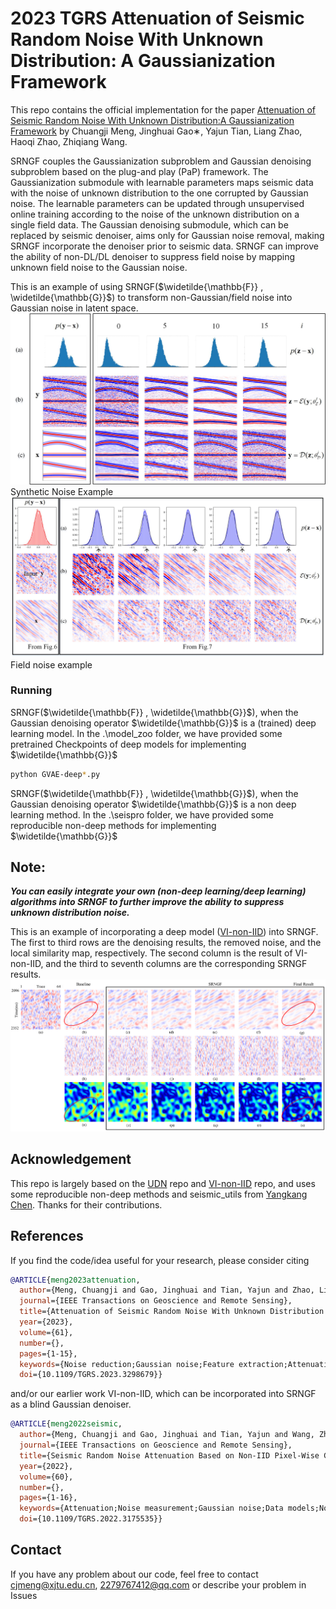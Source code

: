 # 2023 TGRS Attenuation of Seismic Random Noise With Unknown Distribution: A Gaussianization Framework

This repo contains the official implementation for the paper [Attenuation of Seismic Random Noise With Unknown Distribution:A Gaussianization Framework](https://ieeexplore.ieee.org/document/10193802)
by Chuangji Meng, Jinghuai Gao∗, Yajun Tian, Liang Zhao, Haoqi Zhao, Zhiqiang Wang.

SRNGF couples the Gaussianization subproblem and Gaussian denoising subproblem based on the plug-and
play (PaP) framework. The Gaussianization submodule with learnable parameters maps seismic data with the noise of
unknown distribution to the one corrupted by Gaussian noise. The learnable parameters can be updated through unsupervised
online training according to the noise of the unknown distribution on a single field data. The Gaussian denoising submodule, which
can be replaced by seismic denoiser, aims only for Gaussian noise removal, making SRNGF incorporate the denoiser prior
to seismic data. SRNGF can improve the ability of non-DL/DL denoiser to suppress field noise by mapping unknown field noise
to the Gaussian noise. 

This is an example of using SRNGF($\widetilde{\mathbb{F}} , \widetilde{\mathbb{G}}$) to transform non-Gaussian/field noise into Gaussian noise in latent space.
![SRNGF-evolution-syth](assets/SRNGF-evolution-syth.jpg)
Synthetic Noise Example
![field noise evolution](assets/field-noise-evolution.jpg)
Field noise example

### Running 
SRNGF($\widetilde{\mathbb{F}} , \widetilde{\mathbb{G}}$), when the Gaussian denoising operator $\widetilde{\mathbb{G}}$ is a (trained) deep learning model. 
In the .\model_zoo folder, we have provided some pretrained Checkpoints of deep models for implementing $\widetilde{\mathbb{G}}$  

```bash
python GVAE-deep*.py 
```
SRNGF($\widetilde{\mathbb{F}} , \widetilde{\mathbb{G}}$), when the Gaussian denoising operator $\widetilde{\mathbb{G}}$ is a non deep learning method.
In the .\seispro folder, we have provided some reproducible non-deep methods for implementing $\widetilde{\mathbb{G}}$  


**Note**:
----------------------------------------------------------------------------------------
***You can easily integrate your own (non-deep learning/deep learning) algorithms into SRNGF to further improve the ability to suppress unknown distribution noise.***

This is an example of incorporating a deep model ([VI-non-IID](https://github.com/mengchuangji/VI-Non-IID)) into SRNGF. The first to third rows are the denoising results, the removed noise, and the local similarity map, respectively. The second column is the result of VI-non-IID, and the third to seventh columns are the corresponding SRNGF results.
![xj-deep-zoom](assets/xj-deep-zoom.PNG)

## Acknowledgement

This repo is largely based on the [UDN](https://github.com/zhengdihan/Unsupervised_denoising)  repo and [VI-non-IID](https://github.com/mengchuangji/VI-Non-IID) repo, and uses some reproducible non-deep methods and seismic_utils from [Yangkang Chen](https://github.com/chenyk1990). Thanks for their contributions.


## References

If you find the code/idea useful for your research, please consider citing

```bib
@ARTICLE{meng2023attenuation,
  author={Meng, Chuangji and Gao, Jinghuai and Tian, Yajun and Zhao, Liang and Zhao, Haoqi and Wang, Zhiqiang},
  journal={IEEE Transactions on Geoscience and Remote Sensing}, 
  title={Attenuation of Seismic Random Noise With Unknown Distribution: A Gaussianization Framework}, 
  year={2023},
  volume={61},
  number={},
  pages={1-15},
  keywords={Noise reduction;Gaussian noise;Feature extraction;Attenuation;Probability density function;Noise measurement;Training;Deep learning (DL);gaussianization;plug-and-play (PaP);random noise attenuation;unknown distribution;unsupervised},
  doi={10.1109/TGRS.2023.3298679}}
```
and/or our earlier work VI-non-IID, which can be incorporated into SRNGF as a blind Gaussian denoiser.

```bib
@ARTICLE{meng2022seismic,
  author={Meng, Chuangji and Gao, Jinghuai and Tian, Yajun and Wang, Zhiqiang},
  journal={IEEE Transactions on Geoscience and Remote Sensing}, 
  title={Seismic Random Noise Attenuation Based on Non-IID Pixel-Wise Gaussian Noise Modeling}, 
  year={2022},
  volume={60},
  number={},
  pages={1-16},
  keywords={Attenuation;Noise measurement;Gaussian noise;Data models;Noise reduction;Noise level;Training;Deep learning (DL);noise estimation;noise modeling;non-independently identically distribution (IID);seismic random noise attenuation (NA);variational inference (VI)},
  doi={10.1109/TGRS.2022.3175535}}
```

## Contact
If you have any problem about our code, feel free to contact cjmeng@xjtu.edu.cn, 2279767412@qq.com or describe your problem in Issues
